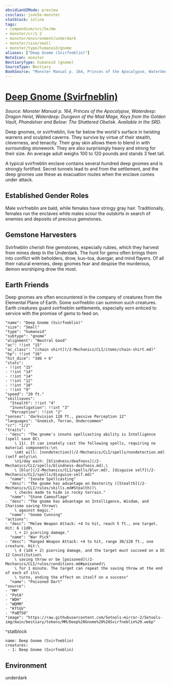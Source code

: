 ```yaml
---
obsidianUIMode: preview
cssclass: json5e-monster
statblock: inline
tags:
- compendium/src/5e/mm
- monster/cr/1-2
- monster/environment/underdark
- monster/size/small
- monster/type/humanoid/gnome
aliases: ["Deep Gnome (Svirfneblin)"]
NoteIcon: monster
BestiaryType: humanoid (gnome)
SourceType: Bestiary
BookSource: "Monster Manual p. 164, Princes of the Apocalypse, Waterdeep: Dragon Heist, Waterdeep: Dungeon of the Mad Mage, Keys from the Golden Vault, Phandelver and Below: The Shattered Obelisk. Available in the SRD."
---
```

# [Deep Gnome (Svirfneblin)](2-Mechanics/CLI/bestiary/humanoid/deep-gnome-svirfneblin.md)
*Source: Monster Manual p. 164, Princes of the Apocalypse, Waterdeep: Dragon Heist, Waterdeep: Dungeon of the Mad Mage, Keys from the Golden Vault, Phandelver and Below: The Shattered Obelisk. Available in the SRD.*  

Deep gnomes, or svirfneblin, live far below the world's surface in twisting warrens and sculpted caverns. They survive by virtue of their stealth, cleverness, and tenacity. Their gray skin allows them to blend in with surrounding stonework. They are also surprisingly heavy and strong for their size. An average adult weighs 100 to 120 pounds and stands 3 feet tall.

A typical svirfneblin enclave contains several hundred deep gnomes and is strongly fortified. Secret tunnels lead to and from the settlement, and the deep gnomes use these as evacuation routes when the enclave comes under attack.

## Established Gender Roles

Male svirfneblin are bald, while females have stringy gray hair. Traditionally, females run the enclaves while males scour the outskirts in search of enemies and deposits of precious gemstones.

## Gemstone Harvesters

Svirfneblin cherish fine gemstones, especially rubies, which they harvest from mines deep in the Underdark. The hunt for gems often brings them into conflict with beholders, drow, kuo-toa, duergar, and mind flayers. Of all their natural enemies, deep gnomes fear and despise the murderous, demon worshiping drow the most.

## Earth Friends

Deep gnomes are often encountered in the company of creatures from the Elemental Plane of Earth. Some svirfneblin can summon such creatures. Earth creatures guard svirfneblin settlements, especially xorn enticed to service with the promise of gems to feed on.

```statblock
"name": "Deep Gnome (Svirfneblin)"
"size": "Small"
"type": "humanoid"
"subtype": "gnome"
"alignment": "Neutral Good"
"ac": !!int "15"
"ac_class": "[chain shirt](/2-Mechanics/CLI/items/chain-shirt.md)"
"hp": !!int "16"
"hit_dice": "3d6 + 6"
"stats":
- !!int "15"
- !!int "14"
- !!int "14"
- !!int "12"
- !!int "10"
- !!int "9"
"speed": "20 ft."
"skillsaves":
  "Stealth": !!int "4"
  "Investigation": !!int "3"
  "Perception": !!int "2"
"senses": "darkvision 120 ft., passive Perception 12"
"languages": "Gnomish, Terran, Undercommon"
"cr": "1/2"
"traits":
- "desc": "The gnome's innate spellcasting ability is Intelligence (spell save DC\
    \ 11). It can innately cast the following spells, requiring no material components:\n\
    \nAt will: [nondetection](/2-Mechanics/CLI/spells/nondetection.md) (self only)\n\
    \n1/day each: [blindness/deafness](/2-Mechanics/CLI/spells/blindness-deafness.md),\
    \ [blur](/2-Mechanics/CLI/spells/blur.md), [disguise self](/2-Mechanics/CLI/spells/disguise-self.md)"
  "name": "Innate Spellcasting"
- "desc": "The gnome has advantage on Dexterity ([Stealth](/2-Mechanics/CLI/rules/skills.md#Stealth))\
    \ checks made to hide in rocky terrain."
  "name": "Stone Camouflage"
- "desc": "The gnome has advantage on Intelligence, Wisdom, and Charisma saving throws\
    \ against magic."
  "name": "Gnome Cunning"
"actions":
- "desc": "Melee Weapon Attack: +4 to hit, reach 5 ft., one target. Hit: 6 (1d8\
    \ + 2) piercing damage."
  "name": "War Pick"
- "desc": "Ranged Weapon Attack: +4 to hit, range 30/120 ft., one creature. Hit:\
    \ 4 (1d4 + 2) piercing damage, and the target must succeed on a DC 12 Constitution\
    \ saving throw or be [poisoned](/2-Mechanics/CLI/rules/conditions.md#poisoned)\
    \ for 1 minute. The target can repeat the saving throw at the end of each of its\
    \ turns, ending the effect on itself on a success"
  "name": "Poisoned Dart"
"source":
- "MM"
- "PotA"
- "WDH"
- "WDMM"
- "KftGV"
- "PaBTSO"
"image": "https://raw.githubusercontent.com/5etools-mirror-2/5etools-img/main/bestiary/tokens/MM/Deep%20Gnome%20%28Svirfneblin%29.webp"
```
^statblock

```encounter-table
name: Deep Gnome (Svirfneblin)
creatures:
 - 1: Deep Gnome (Svirfneblin)
```

## Environment

underdark